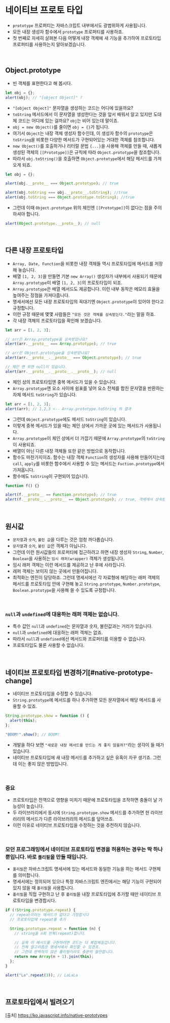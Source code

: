 # 네이티브 프로토 타입

- `prototype` 프로퍼티는 자바스크립트 내부에서도 광범위하게 사용됩니다.
- 모든 내장 생성자 함수에서 `prototype` 프로퍼티를 사용하죠.
- 첫 번째로 자세히 살펴본 다음 어떻게 내장 객체에 새 기능을 추가하여 프로토타입 프로퍼티를 사용하는지 알아보겠습니다.

<br>

## Object.prototype

- 빈 객체를 표현한다고 해 봅시다.

```js
let obj = {};
alert(obj); // "[object Object]" ?
```

- `"[object Object]"` 문자열을 생성하는 코드는 어디에 있을까요?
- `toString` 메서드에서 이 문자열을 생성한다는 것을 앞서 배워서 알고 있지만 도대체 코드는 어디에 있는 걸까요? `obj`는 비어 있는데 말이죠.
- `obj = new Object()`를 줄이면 `obj = {}`가 됩니다.
- 여기서 `Object`는 내장 객체 생성자 함수인데, 이 생성자 함수의 `prototype`은 `toString`을 비롯한 다양한 메서드가 구현되어있는 거대한 객체를 참조합니다.
- `new Object()`를 호출하거나 리터럴 문법 `{...}`을 사용해 객체를 만들 때, 새롭게 생성된 객체의 `[[Prototype]]`은 규칙에 따라 `Object.prototype`을 참조합니다.
- 따라서 `obj.toString()`을 호출하면 `Object.prototype`에서 해당 메서드를 가져오게 되죠.

```js
let obj = {};

alert(obj.__proto__ === Object.prototype); // true

alert(obj.toString === obj.__proto__.toString); //true
alert(obj.toString === Object.prototype.toString); //true
```

- 그런데 이때 `Object.prototype` 위의 체인엔 `[[Prototype]]`이 없다는 점을 주의하셔야 합니다.

```js
alert(Object.prototype.__proto__); // null
```

<br>

## 다른 내장 프로토타입

- `Array, Date, Function`을 비롯한 내장 객체들 역시 프로토타입에 메서드를 저장해 놓습니다.
- 배열 `[1, 2, 3]`을 만들면 기본 `new Array()` 생성자가 내부에서 사용되기 때문에 `Array.prototype`이 배열 `[1, 2, 3]`의 프로토타입이 되죠.
- `Array.prototype`은 배열 메서드도 제공합니다. 이런 내부 동작은 메모리 효율을 높여주는 장점을 가져다줍니다.
- 명세서에선 모든 내장 프로토타입의 꼭대기엔 `Object.prototype`이 있어야 한다고 규정합니다.
- 이런 규정 때문에 몇몇 사람들은 `"모든 것은 객체를 상속받는다."`라는 말을 하죠.
- 각 내장 객체의 프로토타입을 확인해 보겠습니다.

```js
let arr = [1, 2, 3];

// arr은 Array.prototype을 상속받았나요?
alert(arr.__proto__ === Array.prototype); // true

// arr은 Object.prototype을 상속받았나요?
alert(arr.__proto__.__proto__ === Object.prototype); // true

// 체인 맨 위엔 null이 있습니다.
alert(arr.__proto__.__proto__.__proto__); // null
```

- 체인 상의 프로토타입엔 중복 메서드가 있을 수 있습니다.
- `Array.prototype`엔 요소 사이에 쉼표를 넣어 요소 전체를 합친 문자열을 반환하는 자체 메서드 `toString`가 있습니다.

```js
let arr = [1, 2, 3];
alert(arr); // 1,2,3 <-- Array.prototype.toString 의 결과
```

- 그런데 `Object.prototype`에도 메서드 `toString`이 있습니다.
- 이렇게 중복 메서드가 있을 때는 체인 상에서 가까운 곳에 있는 메서드가 사용됩니다.
- `Array.prototype`이 체인 상에서 더 가깝기 때문에 `Array.prototype`의 `toString`이 사용되죠.
- 배열이 아닌 다른 내장 객체들 또한 같은 방법으로 동작합니다.
- 함수도 마찬가지이죠. 함수는 내장 객체 `Function`의 생성자를 사용해 만들어지는데 `call`, `apply`를 비롯한 함수에서 사용할 수 있는 메서드는 `Fuction.prototype`에서 가져옵니다.
- 함수에도 `toString`이 구현되어 있습니다.

```js
function f() {}

alert(f.__proto__ == Function.prototype); // true
alert(f.__proto__.__proto__ == Object.prototype); // true, 객체에서 상속받음
```

<br>

## 원시값

- `문자열`과 `숫자`, `불린 값`을 다루는 것은 엄청 까다롭습니다.
- `문자열`과 `숫자`, `불린 값`은 객체가 아닙니다.
- 그런데 이런 원시값들의 프로퍼티에 접근하려고 하면 내장 생성자 `String`, `Number`, `Boolean`을 사용하는 `임시 래퍼(wrapper)` 객체가 생성됩니다.
- 임시 래퍼 객체는 이런 메서드를 제공하고 난 후에 사라집니다.
- 래퍼 객체는 보이지 않는 곳에서 만들어집니다.
- 최적화는 엔진이 담당하죠. 그런데 명세서에선 각 자료형에 해당하는 래퍼 객체의 메서드를 프로토타입 안에 구현해 놓고 `String.prototype`, `Number.prototype`, `Boolean.prototype`을 사용해 쓸 수 있도록 규정합니다.

<br>

### `null`과 `undefined`에 대응하는 래퍼 객체는 없습니다.

- 특수 값인 `null`과 `undefined`는 문자열과 숫자, 불린값과는 거리가 있습니다.
- `null`과 `undefined`에 대응하는 래퍼 객체는 없죠.
- 따라서 `null`과 `undefined`에선 메서드와 프로퍼티를 이용할 수 없습니다.
- 프로토타입도 물론 사용할 수 없습니다.

<br>

## 네이티브 프로토타입 변경하기[#native-prototype-change]

- 네이티브 프로토타입을 수정할 수 있습니다.
- `String.prototype`에 메서드를 하나 추가하면 모든 문자열에서 해당 메서드를 사용할 수 있죠.

```js
String.prototype.show = function () {
  alert(this);
};

"BOOM!".show(); // BOOM!
```

- 개발을 하다 보면 `"새로운 내장 메서드를 만드는 게 좋지 않을까?"`라는 생각이 들 때가 있습니다.
- 네이티브 프로토타입에 새 내장 메서드를 추가하고 싶은 유혹이 자꾸 생기죠. 그런데 이는 좋지 않은 방법입니다.

<br>

### 중요

- 프로토타입은 전역으로 영향을 미치기 때문에 프로토타입을 조작하면 충돌이 날 가능성이 높습니다.
- 두 라이브러리에서 동시에 `String.prototype.show` 메서드를 추가하면 한 라이브러리의 메서드가 다른 라이브러리의 메서드를 덮어쓰죠.
- 이런 이유로 네이티브 프로토타입을 수정하는 것을 추천하지 않습니다.

<br>

### 모던 프로그래밍에서 네이티브 프로토타입 변경을 허용하는 경우는 딱 하나뿐입니다. 바로 `폴리필`을 만들 때입니다.

- `폴리필`은 자바스크립트 명세서에 있는 메서드와 동일한 기능을 하는 메서드 구현체를 의미합니다.
- 명세서에는 정의되어 있으나 특정 자바스크립트 엔진에서는 해당 기능이 구현되어있지 않을 때 `폴리필`을 사용합니다.
- `폴리필`을 직접 구현하고 난 후 `폴리필`을 내장 프로토타입에 추가할 때만 네이티브 프로토타입을 변경합시다.

```js
if (!String.prototype.repeat) {
  // repeat이라는 메서드가 없다고 가정합시다
  // 프로토타입에 repeat를 추가

  String.prototype.repeat = function (n) {
    // string을 n회 반복(repeat)합니다.

    // 실제 이 메서드를 구현하려면 코드는 더 복잡해질겁니다.
    // 전체 알고리즘은 명세서에서 확인할 수 있겠죠.
    // 그런데 완벽하지 않은 폴리필이라도 충분히 쓸만합니다.
    return new Array(n + 1).join(this);
  };
}

alert("La".repeat(3)); // LaLaLa
```

<br>

## 프로토타입에서 빌려오기

[출처]
https://ko.javascript.info/native-prototypes
